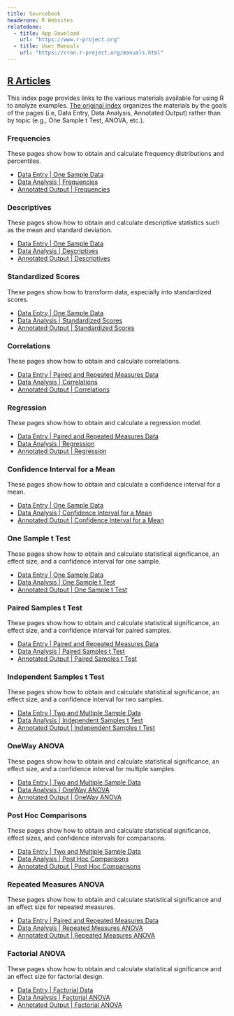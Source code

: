 ```yaml
---
title: Sourcebook
headerone: R Websites
relatedone:
  - title: App Download
    url: "https://www.r-project.org"
  - title: User Manuals
    url: "https://cran.r-project.org/manuals.html"
---
```


## [R Articles](./index.md)

This index page provides links to the various materials available for using R to analyze examples. [The original index](./index-original.md) organizes the materials by the goals of the pages (i.e, Data Entry, Data Analysis, Annotated Output) rather than by topic (e.g., One Sample t Test, ANOVA, etc.). 

### Frequencies

These pages show how to obtain and calculate frequency distributions and percentiles.

- [Data Entry \| One Sample Data](./data-entry/onesample.md)
- [Data Analysis \| Frequencies](./data-analysis/frequencies.md)
- [Annotated Output \| Frequencies](./annotated-output/frequencies.md)

### Descriptives

These pages show how to obtain and calculate descriptive statistics such as the mean and standard deviation.

- [Data Entry \| One Sample Data](./data-entry/onesample.md)
- [Data Analysis \| Descriptives](./data-analysis/descriptives.md)
- [Annotated Output \| Descriptives](./annotated-output/descriptives.md)

### Standardized Scores

These pages show how to transform data, especially into standardized scores.

- [Data Entry \| One Sample Data](./data-entry/onesample.md)
- [Data Analysis \| Standardized Scores](./data-analysis/standardized.md)
- [Annotated Output \| Standardized Scores](./annotated-output/standardized.md)

### Correlations

These pages show how to obtain and calculate correlations.

- [Data Entry \| Paired and Repeated Measures Data](./data-entry/repeated.md)
- [Data Analysis \| Correlations](./data-analysis/correlations.md)
- [Annotated Output \| Correlations](./annotated-output/correlations.md)

### Regression

These pages show how to obtain and calculate a regression model.

- [Data Entry \| Paired and Repeated Measures Data](./data-entry/repeated.md)
- [Data Analysis \| Regression](./data-analysis/regression.md)
- [Annotated Output \| Regression](./annotated-output/regression.md)

### Confidence Interval for a Mean

These pages show how to obtain and calculate a confidence interval for a mean.

- [Data Entry \| One Sample Data](./data-entry/onesample.md)
- [Data Analysis \| Confidence Interval for a Mean](./data-analysis/intervals.md)
- [Annotated Output \| Confidence Interval for a Mean](./annotated-output/intervals.md)

### One Sample t Test

These pages show how to obtain and calculate statistical significance, an effect size, and a confidence interval for one sample.

- [Data Entry \| One Sample Data](./data-entry/onesample.md)
- [Data Analysis \| One Sample t Test](./data-analysis/onesample.md)
- [Annotated Output \| One Sample t Test](./annotated-output/onesample.md)

### Paired Samples t Test

These pages show how to obtain and calculate statistical significance, an effect size, and a confidence interval for paired samples.

- [Data Entry \| Paired and Repeated Measures Data](./data-entry/repeated.md)
- [Data Analysis \| Paired Samples t Test](./data-analysis/paired.md)
- [Annotated Output \| Paired Samples t Test](./annotated-output/paired.md)

### Independent Samples t Test

These pages show how to obtain and calculate statistical significance, an effect size, and a confidence interval for two samples.

- [Data Entry \| Two and Multiple Sample Data](./data-entry/multisample.md)
- [Data Analysis \| Independent Samples t Test](./data-analysis/independent.md)
- [Annotated Output \| Independent Samples t Test](./annotated-output/independent.md)

### OneWay ANOVA

These pages show how to obtain and calculate statistical significance, an effect size, and a confidence interval for multiple samples.

- [Data Entry \| Two and Multiple Sample Data](./data-entry/multisample.md)
- [Data Analysis \| OneWay ANOVA](./data-analysis/oneway.md)
- [Annotated Output \| OneWay ANOVA](./annotated-output/oneway.md)

### Post Hoc Comparisons

These pages show how to obtain and calculate statistical significance, effect sizes, and confidence intervals for comparisons.

- [Data Entry \| Two and Multiple Sample Data](./data-entry/multisample.md)
- [Data Analysis \| Post Hoc Comparisons](./data-analysis/posthocs.md)
- [Annotated Output \| Post Hoc Comparisons](./annotated-output/posthocs.md)

### Repeated Measures ANOVA

These pages show how to obtain and calculate statistical significance and an effect size for repeated measures.

- [Data Entry \| Paired and Repeated Measures Data](./data-entry/repeated.md)
- [Data Analysis \| Repeated Measures ANOVA](./data-analysis/repeated.md)
- [Annotated Output \| Repeated Measures ANOVA](./annotated-output/repeated.md)

### Factorial ANOVA

These pages show how to obtain and calculate statistical significance and an effect size for factorial design.

- [Data Entry \| Factorial Data](./data-entry/factorial.md)
- [Data Analysis \| Factorial ANOVA](./data-analysis/factorial.md)
- [Annotated Output \| Factorial ANOVA](./annotated-output/factorial.md)
